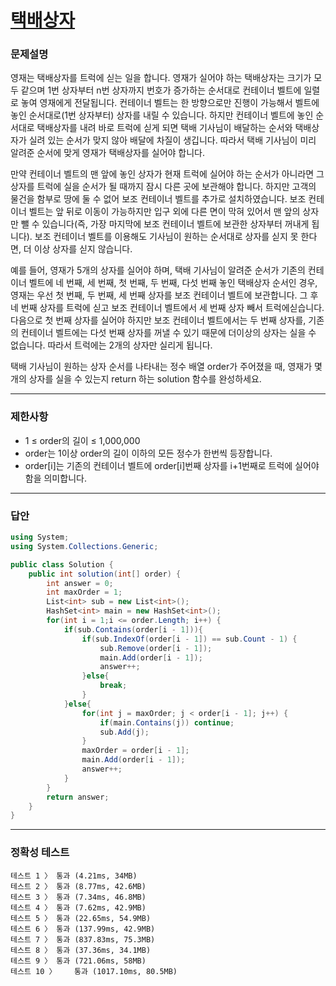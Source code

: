 # <a href="https://school.programmers.co.kr/learn/courses/30/lessons/131794">택배상자</a>

### 문제설명

영재는 택배상자를 트럭에 싣는 일을 합니다. 영재가 실어야 하는 택배상자는 크기가 모두 같으며 1번 상자부터 n번 상자까지 번호가 증가하는 순서대로 컨테이너 벨트에 일렬로 놓여 영재에게 전달됩니다. 컨테이너 벨트는 한 방향으로만 진행이 가능해서 벨트에 놓인 순서대로(1번 상자부터) 상자를 내릴 수 있습니다. 하지만 컨테이너 벨트에 놓인 순서대로 택배상자를 내려 바로 트럭에 싣게 되면 택배 기사님이 배달하는 순서와 택배상자가 실려 있는 순서가 맞지 않아 배달에 차질이 생깁니다. 따라서 택배 기사님이 미리 알려준 순서에 맞게 영재가 택배상자를 실어야 합니다.

만약 컨테이너 벨트의 맨 앞에 놓인 상자가 현재 트럭에 실어야 하는 순서가 아니라면 그 상자를 트럭에 실을 순서가 될 때까지 잠시 다른 곳에 보관해야 합니다. 하지만 고객의 물건을 함부로 땅에 둘 수 없어 보조 컨테이너 벨트를 추가로 설치하였습니다. 보조 컨테이너 벨트는 앞 뒤로 이동이 가능하지만 입구 외에 다른 면이 막혀 있어서 맨 앞의 상자만 뺄 수 있습니다(즉, 가장 마지막에 보조 컨테이너 벨트에 보관한 상자부터 꺼내게 됩니다). 보조 컨테이너 벨트를 이용해도 기사님이 원하는 순서대로 상자를 싣지 못 한다면, 더 이상 상자를 싣지 않습니다.

예를 들어, 영재가 5개의 상자를 실어야 하며, 택배 기사님이 알려준 순서가 기존의 컨테이너 벨트에 네 번째, 세 번째, 첫 번째, 두 번째, 다섯 번째 놓인 택배상자 순서인 경우, 영재는 우선 첫 번째, 두 번째, 세 번째 상자를 보조 컨테이너 벨트에 보관합니다. 그 후 네 번째 상자를 트럭에 싣고 보조 컨테이너 벨트에서 세 번째 상자 빼서 트럭에싣습니다. 다음으로 첫 번째 상자를 실어야 하지만 보조 컨테이너 벨트에서는 두 번째 상자를, 기존의 컨테이너 벨트에는 다섯 번째 상자를 꺼낼 수 있기 때문에 더이상의 상자는 실을 수 없습니다. 따라서 트럭에는 2개의 상자만 실리게 됩니다.

택배 기사님이 원하는 상자 순서를 나타내는 정수 배열 order가 주어졌을 때, 영재가 몇 개의 상자를 실을 수 있는지 return 하는 solution 함수를 완성하세요.

***

### 제한사항

 - 1 ≤ order의 길이 ≤ 1,000,000
 - order는 1이상 order의 길이 이하의 모든 정수가 한번씩 등장합니다.
 - order[i]는 기존의 컨테이너 벨트에 order[i]번째 상자를 i+1번째로 트럭에 실어야 함을 의미합니다.

***

### 답안
``` csharp
using System;
using System.Collections.Generic;

public class Solution {
    public int solution(int[] order) {
        int answer = 0;
        int maxOrder = 1;
        List<int> sub = new List<int>();
        HashSet<int> main = new HashSet<int>();
        for(int i = 1;i <= order.Length; i++) {
            if(sub.Contains(order[i - 1])){
                if(sub.IndexOf(order[i - 1]) == sub.Count - 1) {
                    sub.Remove(order[i - 1]);
                    main.Add(order[i - 1]);
                    answer++;
                }else{
                    break;
                }
            }else{
                for(int j = maxOrder; j < order[i - 1]; j++) {
                    if(main.Contains(j)) continue;
                    sub.Add(j);
                }
                maxOrder = order[i - 1];
                main.Add(order[i - 1]);
                answer++;
            }
        }
        return answer;
    }
}
```

***

### 정확성 테스트
```
테스트 1 〉	통과 (4.21ms, 34MB)
테스트 2 〉	통과 (8.77ms, 42.6MB)
테스트 3 〉	통과 (7.34ms, 46.8MB)
테스트 4 〉	통과 (7.62ms, 42.9MB)
테스트 5 〉	통과 (22.65ms, 54.9MB)
테스트 6 〉	통과 (137.99ms, 42.9MB)
테스트 7 〉	통과 (837.83ms, 75.3MB)
테스트 8 〉	통과 (37.36ms, 34.1MB)
테스트 9 〉	통과 (721.06ms, 58MB)
테스트 10 〉	통과 (1017.10ms, 80.5MB)
```